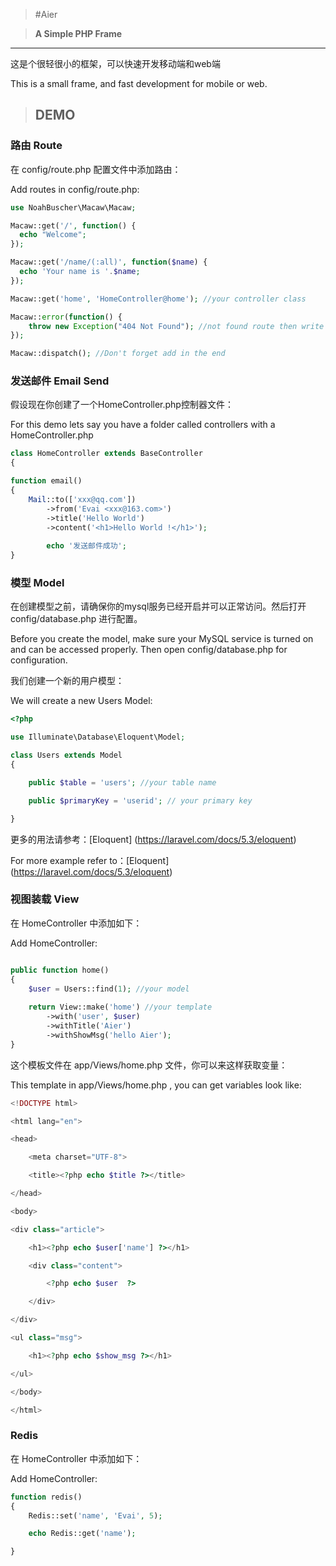 > #Aier

> **A Simple PHP Frame**

***
这是个很轻很小的框架，可以快速开发移动端和web端

This is a small frame, and fast development for mobile or web.

> ## DEMO

### 路由 Route

在 config/route.php 配置文件中添加路由：

Add routes in config/route.php: 

```php
use NoahBuscher\Macaw\Macaw;

Macaw::get('/', function() {
  echo "Welcome";
});

Macaw::get('/name/(:all)', function($name) {
  echo 'Your name is '.$name;
});

Macaw::get('home', 'HomeController@home'); //your controller class

Macaw::error(function() {
    throw new Exception("404 Not Found"); //not found route then write
});

Macaw::dispatch(); //Don't forget add in the end

```

### 发送邮件 Email Send

假设现在你创建了一个HomeController.php控制器文件：

For this demo lets say you have a folder called controllers with a HomeController.php

```php
class HomeController extends BaseController
{

function email()
{
	Mail::to(['xxx@qq.com'])
        ->from('Evai <xxx@163.com>')
        ->title('Hello World')
        ->content('<h1>Hello World !</h1>');
        
		echo '发送邮件成功';
}

```

### 模型 Model

在创建模型之前，请确保你的mysql服务已经开启并可以正常访问。然后打开 config/database.php 进行配置。

Before you create the model, make sure your MySQL service is turned on and can be accessed properly. Then open config/database.php for configuration.

我们创建一个新的用户模型：

We will create a new Users Model:

```php
<?php

use Illuminate\Database\Eloquent\Model;

class Users extends Model
{

    public $table = 'users'; //your table name

    public $primaryKey = 'userid'; // your primary key

}


```

更多的用法请参考：[Eloquent] (https://laravel.com/docs/5.3/eloquent)

For more example refer to：[Eloquent] (https://laravel.com/docs/5.3/eloquent)

### 视图装载 View

在 HomeController 中添加如下：

Add HomeController:

```php

public function home()
{
    $user = Users::find(1); //your model
    
    return View::make('home') //your template
        ->with('user', $user)
        ->withTitle('Aier')
        ->withShowMsg('hello Aier');
}

```

这个模板文件在 app/Views/home.php 文件，你可以来这样获取变量：

This template in app/Views/home.php , you can get variables look like:

```php
<!DOCTYPE html>

<html lang="en">

<head>

    <meta charset="UTF-8">

    <title><?php echo $title ?></title>

</head>

<body>

<div class="article">

    <h1><?php echo $user['name'] ?></h1>

    <div class="content">

        <?php echo $user  ?>

    </div>

</div>

<ul class="msg">

    <h1><?php echo $show_msg ?></h1>

</ul>

</body>

</html>

```

### Redis

在 HomeController 中添加如下：

Add HomeController:

```php
function redis()
{
    Redis::set('name', 'Evai', 5);

    echo Redis::get('name');

}

```
